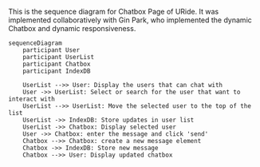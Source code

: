 This is the sequence diagram for Chatbox Page of URide. It was implemented collaboratively with Gin Park, who implemented the dynamic Chatbox and dynamic responsiveness.


```mermaid
sequenceDiagram
    participant User
    participant UserList
    participant Chatbox
    participant IndexDB

    UserList -->> User: Display the users that can chat with 
    User ->> UserList: Select or search for the user that want to interact with
    UserList -->> UserList: Move the selected user to the top of the list
    UserList ->> IndexDB: Store updates in user list
    UserList ->> Chatbox: Display selected user
    User ->> Chatbox: enter the message and click 'send'
    Chatbox -->> Chatbox: create a new message element
    Chatbox ->> IndexDB: Store new message 
    Chatbox -->> User: Display updated chatbox
    
```
